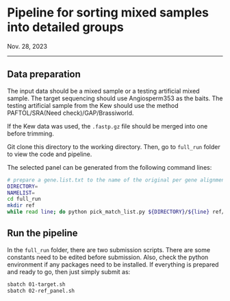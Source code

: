 # Pipeline for sorting mixed samples into detailed groups
Nov. 28, 2023

---

## Data preparation
The input data should be a mixed sample or a testing artificial mixed sample. The target sequencing should use Angiosperm353 as the baits. The testing artificial sample from the Kew should use the method PAFTOL/SRA(Need check)/GAP/Brassiworld.

If the Kew data was used, the `.fastp.gz` file should be merged into one before trimming.

Git clone this directory to the working directory. Then, go to `full_run` folder to view the code and pipeline.

The selected panel can be generated from the following command lines:
```bash
# prepare a gene.list.txt to the name of the original per gene alignment
DIRECTORY=
NAMELIST=
cd full_run
mkdir ref
while read line; do python pick_match_list.py ${DIRECTORY}/${line} ref/${line} ${NAMELIST}; done < gene.list.txt
```

## Run the pipeline
In the `full_run` folder, there are two submission scripts. There are some constants need to be edited before submission. Also, check the python environment if any packages need to be installed. If everything is prepared and ready to go, then just simply submit as:
```bash
sbatch 01-target.sh
sbatch 02-ref_panel.sh
```